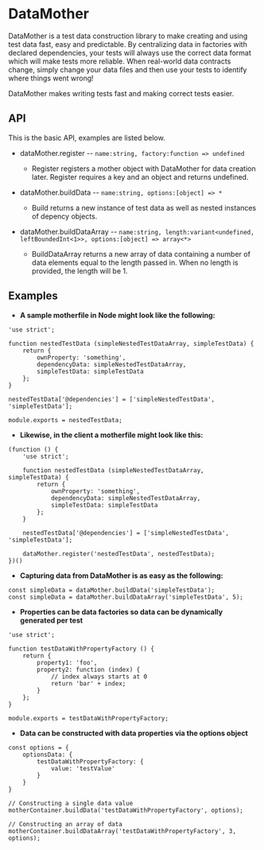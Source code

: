 # DataMother #

DataMother is a test data construction library to make creating and using test data fast, easy and predictable. By centralizing data in factories with declared dependencies, your tests will always use the correct data format which will make tests more reliable.  When real-world data contracts change, simply change your data files and then use your tests to identify where things went wrong!

DataMother makes writing tests fast and making correct tests easier.

## API ##

This is the basic API, examples are listed below.

- dataMother.register -- `name:string, factory:function => undefined`
    - Register registers a mother object with DataMother for data creation later. Register requires a key and an object and returns undefined.

- dataMother.buildData -- `name:string, options:[object] => *`
    - Build returns a new instance of test data as well as nested instances of depency objects.

- dataMother.buildDataArray -- `name:string, length:variant<undefined, leftBoundedInt<1>>, options:[object] => array<*>`
    - BuildDataArray returns a new array of data containing a number of data elements equal to the length passed in.  When no length is provided, the length will be 1.

## Examples ##

- **A sample motherfile in Node might look like the following:**

```
'use strict';

function nestedTestData (simpleNestedTestDataArray, simpleTestData) {
    return {
        ownProperty: 'something',
        dependencyData: simpleNestedTestDataArray,
        simpleTestData: simpleTestData
    };
}

nestedTestData['@dependencies'] = ['simpleNestedTestData', 'simpleTestData'];

module.exports = nestedTestData;
```


- **Likewise, in the client a motherfile might look like this:**

```
(function () {
    'use strict';

    function nestedTestData (simpleNestedTestDataArray, simpleTestData) {
        return {
            ownProperty: 'something',
            dependencyData: simpleNestedTestDataArray,
            simpleTestData: simpleTestData
        };
    }

    nestedTestData['@dependencies'] = ['simpleNestedTestData', 'simpleTestData'];

    dataMother.register('nestedTestData', nestedTestData);
})()
```

- **Capturing data from DataMother is as easy as the following:**

```
const simpleData = dataMother.buildData('simpleTestData');
const simpleData = dataMother.buildDataArray('simpleTestData', 5);
```


- **Properties can be data factories so data can be dynamically generated per test**

```
'use strict';

function testDataWithPropertyFactory () {
    return {
        property1: 'foo',
        property2: function (index) {
            // index always starts at 0
            return 'bar' + index;
        }
    };
}

module.exports = testDataWithPropertyFactory;
```
- **Data can be constructed with data properties via the options object**

```
const options = {
    optionsData: {
        testDataWithPropertyFactory: {
            value: 'testValue'
        }
    }
}

// Constructing a single data value
motherContainer.buildData('testDataWithPropertyFactory', options);

// Constructing an array of data
motherContainer.buildDataArray('testDataWithPropertyFactory', 3, options);
```
